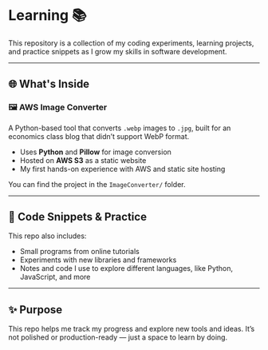 # Learning 📚

This repository is a collection of my coding experiments, learning projects, and practice snippets as I grow my skills in software development.

---

## 🌐 What's Inside

### 🖼️ AWS Image Converter

A Python-based tool that converts `.webp` images to `.jpg`, built for an economics class blog that didn’t support WebP format.

- Uses **Python** and **Pillow** for image conversion
- Hosted on **AWS S3** as a static website
- My first hands-on experience with AWS and static site hosting

You can find the project in the `ImageConverter/` folder.

---

## 🧪 Code Snippets & Practice

This repo also includes:

- Small programs from online tutorials
- Experiments with new libraries and frameworks
- Notes and code I use to explore different languages, like Python, JavaScript, and more

---

## ✨ Purpose

This repo helps me track my progress and explore new tools and ideas. It’s not polished or production-ready — just a space to learn by doing.
